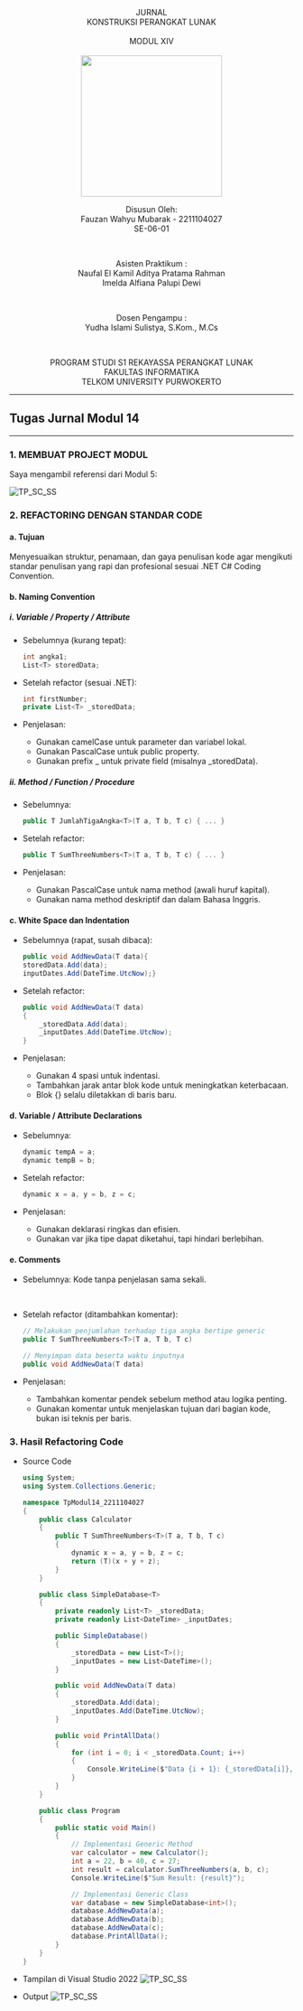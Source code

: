 <div align="center">
JURNAL <br>
KONSTRUKSI PERANGKAT LUNAK <br>
<br>
MODUL XIV <br>
<!-- JUDUL -->
 <br>

<img src="https://lac.telkomuniversity.ac.id/wp-content/uploads/2021/01/cropped-1200px-Telkom_University_Logo.svg-270x270.png" width="250px">

<br>

Disusun Oleh: <br>
Fauzan Wahyu Mubarak - 2211104027 <br>
SE-06-01 <br>

<br>

Asisten Praktikum : <br>
Naufal El Kamil Aditya Pratama Rahman <br>
Imelda Alfiana Palupi Dewi <br>

<br>

Dosen Pengampu : <br>
Yudha Islami Sulistya, S.Kom., M.Cs <br>

<br>

PROGRAM STUDI S1 REKAYASSA PERANGKAT LUNAK <br>
FAKULTAS INFORMATIKA <br> 
TELKOM UNIVERSITY PURWOKERTO <br>

</div>


---
## Tugas Jurnal Modul 14
---

### 1. MEMBUAT PROJECT MODUL

Saya mengambil referensi dari Modul 5: 

![TP_SC_SS](/14_Clean_Code/img/awal-tp.png)
    <br>

### 2. REFACTORING DENGAN STANDAR CODE

#### a. Tujuan
Menyesuaikan struktur, penamaan, dan gaya penulisan kode agar mengikuti standar penulisan yang rapi dan profesional sesuai .NET C# Coding Convention.

#### b. Naming Convention

##### i. Variable / Property / Attribute

- Sebelumnya (kurang tepat):

    ```csharp
    int angka1;
    List<T> storedData;
    ```
- Setelah refactor (sesuai .NET):

    ```csharp
    int firstNumber;
    private List<T> _storedData;
    ```

- Penjelasan:
    - Gunakan camelCase untuk parameter dan variabel lokal.
    - Gunakan PascalCase untuk public property.
    - Gunakan prefix _ untuk private field (misalnya _storedData).

##### ii. Method / Function / Procedure

- Sebelumnya:
    ```csharp
    public T JumlahTigaAngka<T>(T a, T b, T c) { ... }
    ```
- Setelah refactor:

    ```csharp
    public T SumThreeNumbers<T>(T a, T b, T c) { ... }
    ```

- Penjelasan:
    - Gunakan PascalCase untuk nama method (awali huruf kapital).
    - Gunakan nama method deskriptif dan dalam Bahasa Inggris.

#### c. White Space dan Indentation

- Sebelumnya (rapat, susah dibaca):
    ```csharp
    public void AddNewData(T data){
    storedData.Add(data);
    inputDates.Add(DateTime.UtcNow);}
    ```

- Setelah refactor:

    ```csharp
    public void AddNewData(T data)
    {
        _storedData.Add(data);
        _inputDates.Add(DateTime.UtcNow);
    }
    ```

- Penjelasan:
    - Gunakan 4 spasi untuk indentasi.
    - Tambahkan jarak antar blok kode untuk meningkatkan keterbacaan.
    - Blok {} selalu diletakkan di baris baru.

#### d. Variable / Attribute Declarations

- Sebelumnya:
    ```csharp
    dynamic tempA = a;
    dynamic tempB = b;
    ```

- Setelah refactor:
    ```csharp
    dynamic x = a, y = b, z = c;
    ```

- Penjelasan:
    - Gunakan deklarasi ringkas dan efisien.
    - Gunakan var jika tipe dapat diketahui, tapi hindari berlebihan.

#### e. Comments

- Sebelumnya:
Kode tanpa penjelasan sama sekali.
<br>

- Setelah refactor (ditambahkan komentar):

    ```csharp
    // Melakukan penjumlahan terhadap tiga angka bertipe generic
    public T SumThreeNumbers<T>(T a, T b, T c)
    ```
    ```csharp
    // Menyimpan data beserta waktu inputnya
    public void AddNewData(T data)
    ```

- Penjelasan:
    - Tambahkan komentar pendek sebelum method atau logika penting.
    - Gunakan komentar untuk menjelaskan tujuan dari bagian kode, bukan isi teknis per baris.

### 3. Hasil Refactoring Code

- Source Code
    ```csharp
    using System;
    using System.Collections.Generic;

    namespace TpModul14_2211104027
    {
        public class Calculator
        {
            public T SumThreeNumbers<T>(T a, T b, T c)
            {
                dynamic x = a, y = b, z = c;
                return (T)(x + y + z);
            }
        }

        public class SimpleDatabase<T>
        {
            private readonly List<T> _storedData;
            private readonly List<DateTime> _inputDates;

            public SimpleDatabase()
            {
                _storedData = new List<T>();
                _inputDates = new List<DateTime>();
            }

            public void AddNewData(T data)
            {
                _storedData.Add(data);
                _inputDates.Add(DateTime.UtcNow);
            }

            public void PrintAllData()
            {
                for (int i = 0; i < _storedData.Count; i++)
                {
                    Console.WriteLine($"Data {i + 1}: {_storedData[i]}, saved at UTC: {_inputDates[i]}");
                }
            }
        }

        public class Program
        {
            public static void Main()
            {
                // Implementasi Generic Method
                var calculator = new Calculator();
                int a = 22, b = 40, c = 27;
                int result = calculator.SumThreeNumbers(a, b, c);
                Console.WriteLine($"Sum Result: {result}");

                // Implementasi Generic Class
                var database = new SimpleDatabase<int>();
                database.AddNewData(a);
                database.AddNewData(b);
                database.AddNewData(c);
                database.PrintAllData();
            }
        }
    }
    ```

- Tampilan di Visual Studio 2022
![TP_SC_SS](/14_Clean_Code/img/output-vs.png)
    <br>

- Output
![TP_SC_SS](/14_Clean_Code/img/output-tp1.png)
    <br>